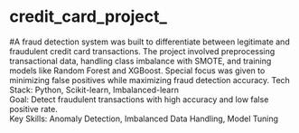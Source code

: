 # credit_card_project_
#A fraud detection system was built to differentiate between legitimate and fraudulent credit card transactions. The project involved preprocessing transactional data, handling class imbalance with SMOTE, and training models like Random Forest and XGBoost. Special focus was given to minimizing false positives while maximizing fraud detection accuracy.
Tech Stack: Python, Scikit-learn, Imbalanced-learn  
Goal: Detect fraudulent transactions with high accuracy and low false positive rate.  
Key Skills: Anomaly Detection, Imbalanced Data Handling, Model Tuning
